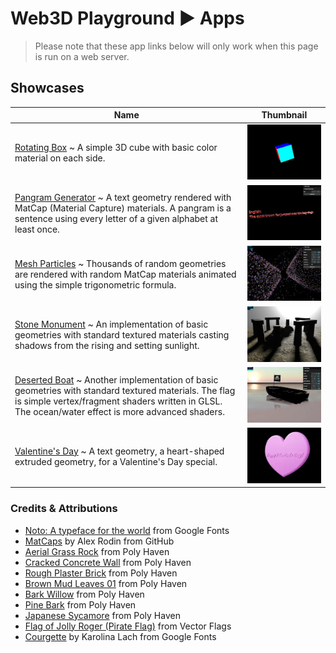 # Web3D Playground ▶ Apps

> Please note that these app links below will only work when this page is run on a web server.

## Showcases

| Name                                                                                                                                                                                                                                        | Thumbnail                                                       |
| ------------------------------------------------------------------------------------------------------------------------------------------------------------------------------------------------------------------------------------------- | --------------------------------------------------------------- |
| [Rotating Box](./app.html?app=0) ~ A simple 3D cube with basic color material on each side.                                                                                                                                                 | ![Rotating Box](./public/screenshot/RotatingBox.webp)           |
| [Pangram Generator](./app.html?app=1&gui=1) ~ A text geometry rendered with MatCap (Material Capture) materials. A pangram is a sentence using every letter of a given alphabet at least once.                                              | ![Pangram Generator](./public/screenshot/PangramGenerator.webp) |
| [Mesh Particles](./app.html?app=2&gui=1&stats=1) ~ Thousands of random geometries are rendered with random MatCap materials animated using the simple trigonometric formula.                                                                | ![Mesh Particles](./public/screenshot/MeshParticles.webp)       |
| [Stone Monument](./app.html?app=3&stats=1) ~ An implementation of basic geometries with standard textured materials casting shadows from the rising and setting sunlight.                                                                   | ![Stone Monument](./public/screenshot/StoneMonument.webp)       |
| [Deserted Boat](./app.html?app=4&gui=1&stats=1) ~ Another implementation of basic geometries with standard textured materials. The flag is simple vertex/fragment shaders written in GLSL. The ocean/water effect is more advanced shaders. | ![Deserted Boat](./public/screenshot/DesertedBoat.webp)         |
| [Valentine's Day](./app.html?app=5) ~ A text geometry, a heart-shaped extruded geometry, for a Valentine's Day special.                                                                                                                     | ![Valentine's Day](./public/screenshot/ValentinesDay.webp)      |

### Credits & Attributions

- [Noto: A typeface for the world](https://fonts.google.com/noto) from Google Fonts
- [MatCaps](https://github.com/nidorx/matcaps) by Alex Rodin from GitHub
- [Aerial Grass Rock](https://polyhaven.com/a/aerial_grass_rock) from Poly Haven
- [Cracked Concrete Wall](https://polyhaven.com/a/cracked_concrete_wall) from Poly Haven
- [Rough Plaster Brick](https://polyhaven.com/a/rough_plaster_brick) from Poly Haven
- [Brown Mud Leaves 01](https://polyhaven.com/a/brown_mud_leaves_01) from Poly Haven
- [Bark Willow](https://polyhaven.com/a/bark_willow) from Poly Haven
- [Pine Bark](https://polyhaven.com/a/pine_bark) from Poly Haven
- [Japanese Sycamore](https://polyhaven.com/a/japanese_sycamore) from Poly Haven
- [Flag of Jolly Roger (Pirate Flag)](https://vectorflags.com/pirates/his-pir-flag-01) from Vector Flags
- [Courgette](https://fonts.google.com/specimen/Courgette) by Karolina Lach from Google Fonts
